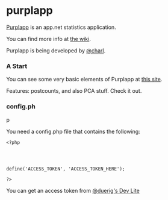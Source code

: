 purplapp
========

[Purplapp](http://app.net/purplapp) is an app.net statistics application.

You can find more info at [the wiki](http://appdotnetwiki.net/w/index.php?title=Purplapp).

Purplapp is being developed by [@charl](http://app.net/charl).

### A Start

You can see some very basic elements of Purplapp at [this site](http://charl.jvim.de/posts).

Features: postcounts, and also PCA stuff. Check it out.

### config.ph 

p

You need a config.php file that contains the following:

```
<?php
 
 
 

define('ACCESS_TOKEN', 'ACCESS_TOKEN_HERE');

?>
```

You can get an access token from [@duerig's Dev Lite](http://dev-lite.jonathonduerig.com)
